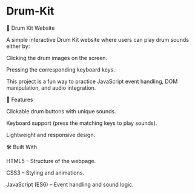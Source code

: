 # Drum-Kit

🥁 Drum Kit Website

A simple interactive Drum Kit website where users can play drum sounds either by:

Clicking the drum images on the screen.

Pressing the corresponding keyboard keys.

This project is a fun way to practice JavaScript event handling, DOM manipulation, and audio integration.


🚀 Features

Clickable drum buttons with unique sounds.

Keyboard support (press the matching keys to play sounds).

Lightweight and responsive design.


🛠️ Built With

HTML5 – Structure of the webpage.

CSS3 – Styling and animations.

JavaScript (ES6) – Event handling and sound logic.
